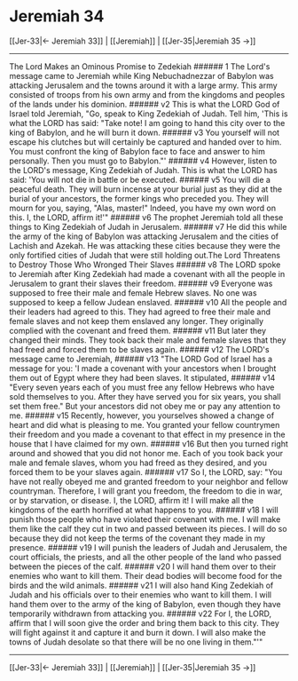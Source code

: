 # Jeremiah 34

[[Jer-33|← Jeremiah 33]] | [[Jeremiah]] | [[Jer-35|Jeremiah 35 →]]
***

The Lord Makes an Ominous Promise to Zedekiah ###### 1 The Lord's message came to Jeremiah while King Nebuchadnezzar of Babylon was attacking Jerusalem and the towns around it with a large army. This army consisted of troops from his own army and from the kingdoms and peoples of the lands under his dominion. ###### v2 This is what the LORD God of Israel told Jeremiah, "Go, speak to King Zedekiah of Judah. Tell him, 'This is what the LORD has said: "Take note! I am going to hand this city over to the king of Babylon, and he will burn it down. ###### v3 You yourself will not escape his clutches but will certainly be captured and handed over to him. You must confront the king of Babylon face to face and answer to him personally. Then you must go to Babylon."' ###### v4 However, listen to the LORD's message, King Zedekiah of Judah. This is what the LORD has said: 'You will not die in battle or be executed. ###### v5 You will die a peaceful death. They will burn incense at your burial just as they did at the burial of your ancestors, the former kings who preceded you. They will mourn for you, saying, "Alas, master!" Indeed, you have my own word on this. I, the LORD, affirm it!'" ###### v6 The prophet Jeremiah told all these things to King Zedekiah of Judah in Jerusalem. ###### v7 He did this while the army of the king of Babylon was attacking Jerusalem and the cities of Lachish and Azekah. He was attacking these cities because they were the only fortified cities of Judah that were still holding out.The Lord Threatens to Destroy Those Who Wronged Their Slaves ###### v8 The LORD spoke to Jeremiah after King Zedekiah had made a covenant with all the people in Jerusalem to grant their slaves their freedom. ###### v9 Everyone was supposed to free their male and female Hebrew slaves. No one was supposed to keep a fellow Judean enslaved. ###### v10 All the people and their leaders had agreed to this. They had agreed to free their male and female slaves and not keep them enslaved any longer. They originally complied with the covenant and freed them. ###### v11 But later they changed their minds. They took back their male and female slaves that they had freed and forced them to be slaves again. ###### v12 The LORD's message came to Jeremiah, ###### v13 "The LORD God of Israel has a message for you: 'I made a covenant with your ancestors when I brought them out of Egypt where they had been slaves. It stipulated, ###### v14 "Every seven years each of you must free any fellow Hebrews who have sold themselves to you. After they have served you for six years, you shall set them free." But your ancestors did not obey me or pay any attention to me. ###### v15 Recently, however, you yourselves showed a change of heart and did what is pleasing to me. You granted your fellow countrymen their freedom and you made a covenant to that effect in my presence in the house that I have claimed for my own. ###### v16 But then you turned right around and showed that you did not honor me. Each of you took back your male and female slaves, whom you had freed as they desired, and you forced them to be your slaves again. ###### v17 So I, the LORD, say: "You have not really obeyed me and granted freedom to your neighbor and fellow countryman. Therefore, I will grant you freedom, the freedom to die in war, or by starvation, or disease. I, the LORD, affirm it! I will make all the kingdoms of the earth horrified at what happens to you. ###### v18 I will punish those people who have violated their covenant with me. I will make them like the calf they cut in two and passed between its pieces. I will do so because they did not keep the terms of the covenant they made in my presence. ###### v19 I will punish the leaders of Judah and Jerusalem, the court officials, the priests, and all the other people of the land who passed between the pieces of the calf. ###### v20 I will hand them over to their enemies who want to kill them. Their dead bodies will become food for the birds and the wild animals. ###### v21 I will also hand King Zedekiah of Judah and his officials over to their enemies who want to kill them. I will hand them over to the army of the king of Babylon, even though they have temporarily withdrawn from attacking you. ###### v22 For I, the LORD, affirm that I will soon give the order and bring them back to this city. They will fight against it and capture it and burn it down. I will also make the towns of Judah desolate so that there will be no one living in them."'"

***
[[Jer-33|← Jeremiah 33]] | [[Jeremiah]] | [[Jer-35|Jeremiah 35 →]]

